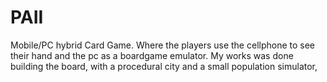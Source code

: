 

# PAII
Mobile/PC hybrid Card Game.
Where the players use the cellphone to see their hand and the pc as a boardgame emulator.
My works was done building the board, with a procedural city and a small population simulator,
